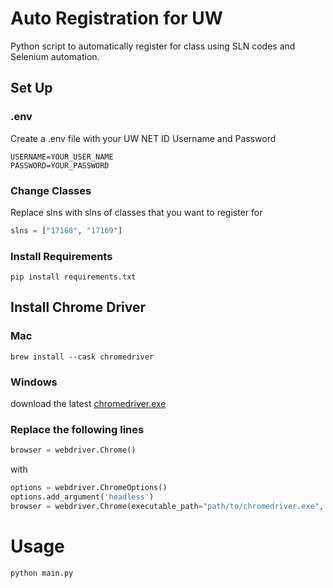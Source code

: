# Auto Registration for UW
Python script to automatically register for class using SLN codes and Selenium automation.
## Set Up 
### .env
Create a .env file with your UW NET ID Username and Password
```
USERNAME=YOUR_USER_NAME
PASSWORD=YOUR_PASSWORD
```
### Change Classes
Replace slns with slns of classes that you want to register for
```python
slns = ["17168", "17169"]
```
### Install Requirements
```
pip install requirements.txt
```
## Install Chrome Driver
### Mac
```
brew install --cask chromedriver
```
### Windows
download the latest [chromedriver.exe](https://sites.google.com/chromium.org/driver/downloads?authuser=0)
### Replace the following lines
```python
browser = webdriver.Chrome()
```
with
```python
options = webdriver.ChromeOptions()
options.add_argument('headless')
browser = webdriver.Chrome(executable_path="path/to/chromedriver.exe", chrome_options=options)
```

# Usage
```  
python main.py
```

